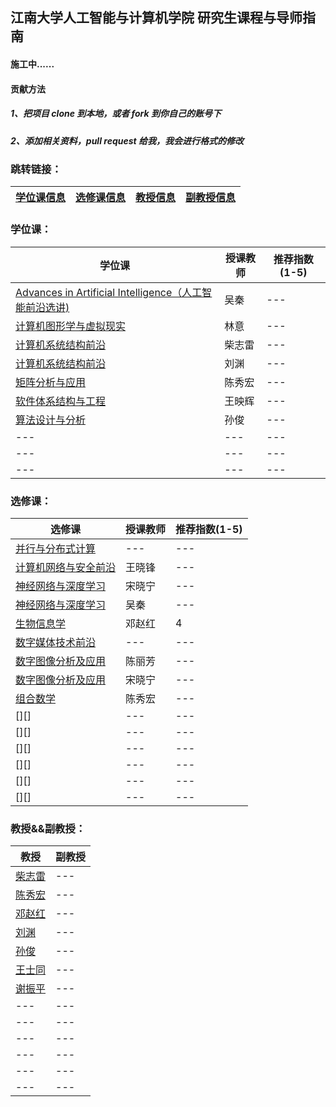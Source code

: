 ## 江南大学人工智能与计算机学院 研究生课程与导师指南
#### 施工中......
#### 贡献方法
##### 1、把项目 clone 到本地，或者 fork 到你自己的账号下
##### 2、添加相关资料，pull request 给我，我会进行格式的修改

### 跳转链接：

|[学位课信息][A] |[选修课信息][B] |[教授信息][JSXX] |[副教授信息][FJSXX] |
|--- |--- |--- |--- |

### 学位课：

|学位课 |授课教师 |推荐指数(1-5) |
|--- |--- |--- |
|[Advances in Artificial Intelligence（人工智能前沿选讲)][1] |吴秦 |--- |
|[计算机图形学与虚拟现实][2]|林意 |--- |
|[计算机系统结构前沿][3] |柴志雷 |--- |
|[计算机系统结构前沿][4] |刘渊 |--- |
|[矩阵分析与应用][5] |陈秀宏 |--- |
|[软件体系结构与工程][6] |王映辉 |--- |
|[算法设计与分析][7] |孙俊 |--- |
|--- |--- |--- |
|--- |--- |--- |
|--- |--- |--- |

### 选修课：

|选修课 |授课教师 |推荐指数(1-5) |
|--- |--- |--- |
|[并行与分布式计算][50] |--- |--- |
|[计算机网络与安全前沿][51] |王晓锋 |--- |
|[神经网络与深度学习][52] |宋晓宁 |--- |
|[神经网络与深度学习][53] |吴秦 |--- |
|[生物信息学][54] |邓赵红 |4 |
|[数字媒体技术前沿][55] |--- |--- |
|[数字图像分析及应用][56] |陈丽芳 |--- |
|[数字图像分析及应用][57] |宋晓宁 |--- |
|[组合数学][58] |陈秀宏 |--- |
|[][] |--- |--- |
|[][] |--- |--- |
|[][] |--- |--- |
|[][] |--- |--- |
|[][] |--- |--- |
|[][] |--- |--- |

### 教授&&副教授：

|教授 |副教授 |
|--- |--- |
|[柴志雷][CZL] |--- |
|[陈秀宏][CXH] |--- |
|[邓赵红][DZH] |--- |
|[刘渊][LY] |--- |
|[孙俊][SJ] |--- |
|[王士同][WST] |--- |
|[谢振平][XZP] |--- |
|--- |--- |
|--- |--- |
|--- |--- |
|--- |--- |
|--- |--- |
|--- |--- |


[A]:https://github.com/gcw0618/JNU/blob/main/README.md#%E5%AD%A6%E4%BD%8D%E8%AF%BE
[B]:https://github.com/gcw0618/JNU#%E9%80%89%E4%BF%AE%E8%AF%BE
[1]:https://github.com/gcw0618/JNU/blob/main/Required_Courses/required_course.md#%E8%AF%BE%E7%A8%8Badvances-in-artificial-intelligence%E4%BA%BA%E5%B7%A5%E6%99%BA%E8%83%BD%E5%89%8D%E6%B2%BF%E9%80%89%E8%AE%B2
[2]:https://github.com/gcw0618/JNU/blob/main/Required_Courses/required_course.md#%E8%AF%BE%E7%A8%8B%E8%AE%A1%E7%AE%97%E6%9C%BA%E5%9B%BE%E5%BD%A2%E5%AD%A6%E4%B8%8E%E8%99%9A%E6%8B%9F%E7%8E%B0%E5%AE%9E
[3]:https://github.com/gcw0618/JNU/blob/main/Required_Courses/required_course.md#%E8%AF%BE%E7%A8%8B%E8%AE%A1%E7%AE%97%E6%9C%BA%E7%B3%BB%E7%BB%9F%E7%BB%93%E6%9E%84%E5%89%8D%E6%B2%BF
[4]:https://github.com/gcw0618/JNU/blob/main/Required_Courses/required_course.md#%E8%AF%BE%E7%A8%8B%E8%AE%A1%E7%AE%97%E6%9C%BA%E7%B3%BB%E7%BB%9F%E7%BB%93%E6%9E%84%E5%89%8D%E6%B2%BF-1
[5]:https://github.com/gcw0618/JNU/blob/main/Required_Courses/required_course.md#%E8%AF%BE%E7%A8%8B%E7%9F%A9%E9%98%B5%E5%88%86%E6%9E%90%E4%B8%8E%E5%BA%94%E7%94%A8
[6]:https://github.com/gcw0618/JNU/blob/main/Required_Courses/required_course.md#%E8%AF%BE%E7%A8%8B%E8%BD%AF%E4%BB%B6%E4%BD%93%E7%B3%BB%E7%BB%93%E6%9E%84%E4%B8%8E%E5%B7%A5%E7%A8%8B
[7]:https://github.com/gcw0618/JNU/blob/main/Required_Courses/required_course.md#%E8%AF%BE%E7%A8%8B%E7%AE%97%E6%B3%95%E8%AE%BE%E8%AE%A1%E4%B8%8E%E5%88%86%E6%9E%90
[50]:https://github.com/gcw0618/JNU/blob/main/Optional_Courses/optional_course.md#%E8%AF%BE%E7%A8%8B%E5%B9%B6%E8%A1%8C%E4%B8%8E%E5%88%86%E5%B8%83%E5%BC%8F%E8%AE%A1%E7%AE%97
[51]:https://github.com/gcw0618/JNU/blob/main/Optional_Courses/optional_course.md#%E8%AF%BE%E7%A8%8B%E8%AE%A1%E7%AE%97%E6%9C%BA%E7%BD%91%E7%BB%9C%E4%B8%8E%E5%AE%89%E5%85%A8%E5%89%8D%E6%B2%BF
[52]:https://github.com/gcw0618/JNU/blob/main/Optional_Courses/optional_course.md#%E8%AF%BE%E7%A8%8B%E7%A5%9E%E7%BB%8F%E7%BD%91%E7%BB%9C%E4%B8%8E%E6%B7%B1%E5%BA%A6%E5%AD%A6%E4%B9%A0
[53]:https://github.com/gcw0618/JNU/blob/main/Optional_Courses/optional_course.md#%E8%AF%BE%E7%A8%8B%E7%A5%9E%E7%BB%8F%E7%BD%91%E7%BB%9C%E4%B8%8E%E6%B7%B1%E5%BA%A6%E5%AD%A6%E4%B9%A0-1
[54]:https://github.com/gcw0618/JNU/blob/main/Optional_Courses/optional_course.md#%E8%AF%BE%E7%A8%8B%E7%94%9F%E7%89%A9%E4%BF%A1%E6%81%AF%E5%AD%A6
[55]:https://github.com/gcw0618/JNU/blob/main/Optional_Courses/optional_course.md#%E8%AF%BE%E7%A8%8B%E6%95%B0%E5%AD%97%E5%AA%92%E4%BD%93%E6%8A%80%E6%9C%AF%E5%89%8D%E6%B2%BF
[56]:https://github.com/gcw0618/JNU/blob/main/Optional_Courses/optional_course.md#%E8%AF%BE%E7%A8%8B%E6%95%B0%E5%AD%97%E5%9B%BE%E5%83%8F%E5%88%86%E6%9E%90%E5%8F%8A%E5%BA%94%E7%94%A8
[57]:https://github.com/gcw0618/JNU/blob/main/Optional_Courses/optional_course.md#%E8%AF%BE%E7%A8%8B%E6%95%B0%E5%AD%97%E5%9B%BE%E5%83%8F%E5%88%86%E6%9E%90%E5%8F%8A%E5%BA%94%E7%94%A8-1
[58]:https://github.com/gcw0618/JNU/blob/main/Optional_Courses/optional_course.md#%E8%AF%BE%E7%A8%8B%E7%BB%84%E5%90%88%E6%95%B0%E5%AD%A6
[JSXX]:https://github.com/gcw0618/JNU#%E6%95%99%E6%8E%88%E5%89%AF%E6%95%99%E6%8E%88
[FJSXX]:https://github.com/gcw0618/JNU#%E6%95%99%E6%8E%88%E5%89%AF%E6%95%99%E6%8E%88
[CZL]:https://github.com/gcw0618/JNU/blob/main/Supervisor.md#%E6%9F%B4%E5%BF%97%E9%9B%B7
[CXH]:https://github.com/gcw0618/JNU/blob/main/Supervisor.md#%E9%99%88%E7%A7%80%E5%AE%8F
[DZH]:https://github.com/gcw0618/JNU/blob/main/Supervisor.md#%E9%82%93%E8%B5%B5%E7%BA%A2
[LY]:https://github.com/gcw0618/JNU/blob/main/Supervisor.md#%E5%88%98%E6%B8%8A
[SJ]:https://github.com/gcw0618/JNU/blob/main/Supervisor.md#%E5%AD%99%E4%BF%8A
[WST]:https://github.com/gcw0618/JNU/blob/main/Supervisor.md#%E7%8E%8B%E5%A3%AB%E5%90%8C
[XZP]:https://github.com/gcw0618/JNU/blob/main/Supervisor.md#%E8%B0%A2%E6%8C%AF%E5%B9%B3
